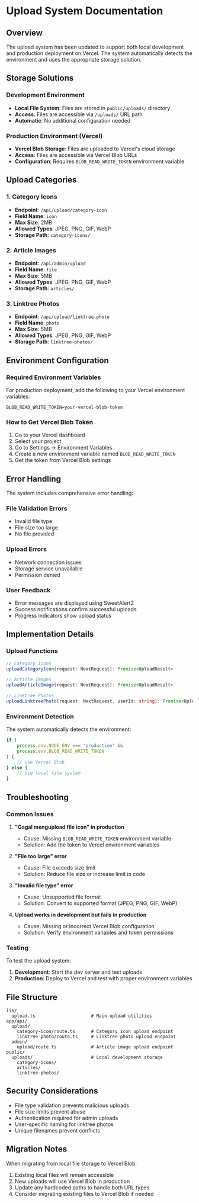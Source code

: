 # Upload System Documentation

## Overview

The upload system has been updated to support both local development and production deployment on Vercel. The system automatically detects the environment and uses the appropriate storage solution.

## Storage Solutions

### Development Environment

-   **Local File System**: Files are stored in `public/uploads/` directory
-   **Access**: Files are accessible via `/uploads/` URL path
-   **Automatic**: No additional configuration needed

### Production Environment (Vercel)

-   **Vercel Blob Storage**: Files are uploaded to Vercel's cloud storage
-   **Access**: Files are accessible via Vercel Blob URLs
-   **Configuration**: Requires `BLOB_READ_WRITE_TOKEN` environment variable

## Upload Categories

### 1. Category Icons

-   **Endpoint**: `/api/upload/category-icon`
-   **Field Name**: `icon`
-   **Max Size**: 2MB
-   **Allowed Types**: JPEG, PNG, GIF, WebP
-   **Storage Path**: `category-icons/`

### 2. Article Images

-   **Endpoint**: `/api/admin/upload`
-   **Field Name**: `file`
-   **Max Size**: 5MB
-   **Allowed Types**: JPEG, PNG, GIF, WebP
-   **Storage Path**: `articles/`

### 3. Linktree Photos

-   **Endpoint**: `/api/upload/linktree-photo`
-   **Field Name**: `photo`
-   **Max Size**: 5MB
-   **Allowed Types**: JPEG, PNG, GIF, WebP
-   **Storage Path**: `linktree-photos/`

## Environment Configuration

### Required Environment Variables

For production deployment, add the following to your Vercel environment variables:

```env
BLOB_READ_WRITE_TOKEN=your-vercel-blob-token
```

### How to Get Vercel Blob Token

1. Go to your Vercel dashboard
2. Select your project
3. Go to Settings → Environment Variables
4. Create a new environment variable named `BLOB_READ_WRITE_TOKEN`
5. Get the token from Vercel Blob settings

## Error Handling

The system includes comprehensive error handling:

### File Validation Errors

-   Invalid file type
-   File size too large
-   No file provided

### Upload Errors

-   Network connection issues
-   Storage service unavailable
-   Permission denied

### User Feedback

-   Error messages are displayed using SweetAlert2
-   Success notifications confirm successful uploads
-   Progress indicators show upload status

## Implementation Details

### Upload Functions

```typescript
// Category Icons
uploadCategoryIcon(request: NextRequest): Promise<UploadResult>

// Article Images
uploadArticleImage(request: NextRequest): Promise<UploadResult>

// Linktree Photos
uploadLinktreePhoto(request: NextRequest, userId: string): Promise<UploadResult>
```

### Environment Detection

The system automatically detects the environment:

```typescript
if (
    process.env.NODE_ENV === "production" &&
    process.env.BLOB_READ_WRITE_TOKEN
) {
    // Use Vercel Blob
} else {
    // Use local file system
}
```

## Troubleshooting

### Common Issues

1. **"Gagal mengupload file icon" in production**

    - Cause: Missing `BLOB_READ_WRITE_TOKEN` environment variable
    - Solution: Add the token to Vercel environment variables

2. **"File too large" error**

    - Cause: File exceeds size limit
    - Solution: Reduce file size or increase limit in code

3. **"Invalid file type" error**

    - Cause: Unsupported file format
    - Solution: Convert to supported format (JPEG, PNG, GIF, WebP)

4. **Upload works in development but fails in production**
    - Cause: Missing or incorrect Vercel Blob configuration
    - Solution: Verify environment variables and token permissions

### Testing

To test the upload system:

1. **Development**: Start the dev server and test uploads
2. **Production**: Deploy to Vercel and test with proper environment variables

## File Structure

```
lib/
  upload.ts                     # Main upload utilities
app/api/
  upload/
    category-icon/route.ts      # Category icon upload endpoint
    linktree-photo/route.ts     # Linktree photo upload endpoint
  admin/
    upload/route.ts             # Article image upload endpoint
public/
  uploads/                      # Local development storage
    category-icons/
    articles/
    linktree-photos/
```

## Security Considerations

-   File type validation prevents malicious uploads
-   File size limits prevent abuse
-   Authentication required for admin uploads
-   User-specific naming for linktree photos
-   Unique filenames prevent conflicts

## Migration Notes

When migrating from local file storage to Vercel Blob:

1. Existing local files will remain accessible
2. New uploads will use Vercel Blob in production
3. Update any hardcoded paths to handle both URL types
4. Consider migrating existing files to Vercel Blob if needed
